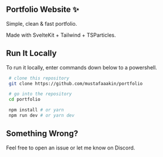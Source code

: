 ## Portfolio Website ✨

Simple, clean & fast portfolio. 

Made with SvelteKit + Tailwind + TSParticles.

## Run It Locally

To run it locally, enter commands down below to a powershell.

```bash
 # clone this repository
 git clone https://github.com/mustafaaakin/portfolio

 # go into the repository
 cd portfolio
```

```bash
 npm install # or yarn
 npm run dev # or yarn dev
```

## Something Wrong?
Feel free to open an issue or let me know on Discord.

